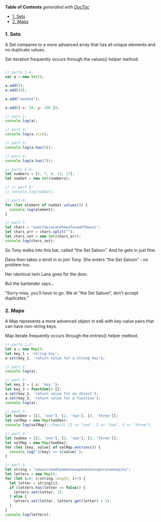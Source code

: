 <!-- START doctoc generated TOC please keep comment here to allow auto update -->
<!-- DON'T EDIT THIS SECTION, INSTEAD RE-RUN doctoc TO UPDATE -->
**Table of Contents**  *generated with [DocToc](https://github.com/thlorenz/doctoc)*

- [1. Sets](#1-sets)
- [2. Maps](#2-maps)

<!-- END doctoc generated TOC please keep comment here to allow auto update -->

### 1. Sets

A Set compares to a more advanced array that has all unique elements and no duplicate values.

Set iteration frequently occurs through the values() helper method.


```JavaScript

// parts 1-4:
var a = new Set();

a.add(5);
a.add(43);

a.add("woohoo");

a.add({ x: 50, y: 200 });

// part 1:
console.log(a);

// part 2:
console.log(a.size);

// part 3:
console.log(a.has(5));

// part 4:
console.log(a.has(7));

// parts 5-6:
let numbers = [5, 7, 8, 13, 17];
let numSet = new Set(numbers);

// // part 5:
// console.log(numSet);

// part 6:
for (let element of numSet.values()) {
  console.log(element);
}

// part 7:
let chars = "aweifawjeoanehmwofeuawhfhwuei";
let chars_arr = chars.split("");
let chars_set = new Set(chars_arr);
console.log(chars_set);
```
So Tony walks into this bar, called “the Set Saloon”. And he gets in just fine.

Dana then takes a stroll in to join Tony. She enters “the Set Saloon” - no problem too.

Her identical twin Lana goes for the door.

But the bartender says…

“Sorry miss, you’ll have to go. We at “the Set Saloon”, don’t accept duplicates.”
### 2. Maps

A Map represents a more advanced object in es6 with key-value pairs that can have non-string keys.

Map iterate frequently occurs through the entries() helper method.
```JavaScript
// parts 1-2:
let a = new Map();
let key_1 = 'string key';
a.set(key_1, 'return value for a string key');

// part 1:
console.log(a); 

// part 2:
let key_2 = { a: 'key '};
let key_3 = function() {};
a.set(key_2, 'return value for an object');
a.set(key_3, 'return value for a function');
console.log(a); 

// part 3:
let twoDee = [[1, 'one'], [2, 'two'], [3, 'three']];
let valMap = new Map(twoDee);
console.log(valMap);//Map(3) {1 => "one", 2 => "two", 3 => "three"}

// part 4:
let twoDee = [[1, 'one'], [2, 'two'], [3, 'three']];
let valMap = new Map(twoDee);
for (let [key, value] of valMap.entries()) {
  console.log(`${key} => ${value}`);
}

// part 5:
let string = "oewiuraowehpamennoawponeienuaperunaewopinu";
let letters = new Map();
for (let i=0; i<string.length; i++) {
  let letter = string[i];
  if (letters.has(letter == false)) {
    letters.set(letter, 1);
  } else {
    letters.set(letter, letters.get(letter) + 1);
  }
}
console.log(letters);
```

